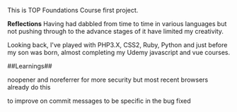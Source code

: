 This is TOP Foundations Course first project. 

**Reflections**
Having had dabbled from time to time in various languages but not pushing through to the advance stages of it have limited my creativity. 

Looking back, I've played with PHP3.X, CSS2, Ruby, Python and just before my son was born, almost completing my Udemy javascript and vue courses. 

##Learnings##

noopener and noreferrer for more security but most recent browsers already do this

to improve on commit messages to be specific in the bug fixed
